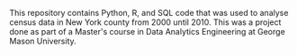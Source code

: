 This repository contains Python, R, and SQL code that was used to analyse census data in New York county from 2000 until 2010. This was a project done as part of a Master's course in Data Analytics Engineering at George Mason University.
